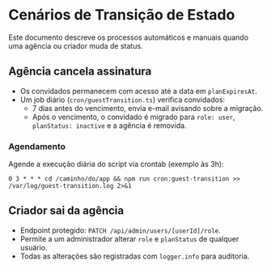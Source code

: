 # Cenários de Transição de Estado

Este documento descreve os processos automáticos e manuais quando uma agência ou criador muda de status.

## Agência cancela assinatura
- Os convidados permanecem com acesso até a data em `planExpiresAt`.
- Um job diário (`cron/guestTransition.ts`) verifica convidados:
  - 7 dias antes do vencimento, envia e-mail avisando sobre a migração.
  - Após o vencimento, o convidado é migrado para `role: user`, `planStatus: inactive` e a agência é removida.

### Agendamento

Agende a execução diária do script via crontab (exemplo às 3h):

```
0 3 * * * cd /caminho/do/app && npm run cron:guest-transition >> /var/log/guest-transition.log 2>&1
```

## Criador sai da agência
- Endpoint protegido: `PATCH /api/admin/users/[userId]/role`.
- Permite a um administrador alterar `role` e `planStatus` de qualquer usuário.
- Todas as alterações são registradas com `logger.info` para auditoria.
